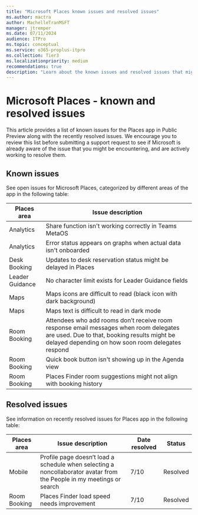 ```yaml
---
title: "Microsoft Places known issues and resolved issues"
ms.author: mactra
author: MachelleTranMSFT
manager: jtremper
ms.date: 07/11/2024
audience: ITPro
ms.topic: conceptual
ms.service: o365-proplus-itpro
ms.collection: Tier3
ms.localizationpriority: medium
recommendations: true
description: "Learn about the known issues and resolved issues that might occur while using Microsoft Places in Pubic Preview."
---
```


# Microsoft Places - known and resolved issues

This article provides a list of known issues for the Places app in Public Preview along with the recently resolved issues. We encourage you to review this list before submitting a support request to see if Microsoft is already aware of the issue that you might be encountering, and are actively working to resolve them.

## Known issues

See open issues for Microsoft Places, categorized by different areas of the app in the following table:

| **Places area** | **Issue description** |
| ------------------- | ------------ |
| Analytics | Share function isn't working correctly in Teams MetaOS |
| Analytics | Error status appears on graphs when actual data isn't onboarded |
| Desk Booking | Updates to desk reservation status might be delayed in Places|
| Leader Guidance | No character limit exists for Leader Guidance fields  |
| Maps | Maps icons are difficult to read (black icon with dark background) |
| Maps | Maps text is difficult to read in dark mode|
| Room Booking | Attendees who add rooms don’t receive room response email messages when room delegates are used. Due to that, booking results might be delayed depending on how soon room delegates respond |
| Room Booking | Quick book button isn't showing up in the Agenda view|
| Room Booking | Places Finder room suggestions might not align with booking history |

## Resolved issues

See information on recently resolved issues for Places app in the following table:

| **Places area** | **Issue description** | **Date resolved** | **Status** |
| --------------- | ------------- | ------------------ | ---------- |
| Mobile | Profile page doesn’t load a schedule when selecting a noncollaborator avatar from the People in my meetings or search | 7/10 | Resolved|
| Room Booking | Places Finder load speed needs improvement|7/10 | Resolved|